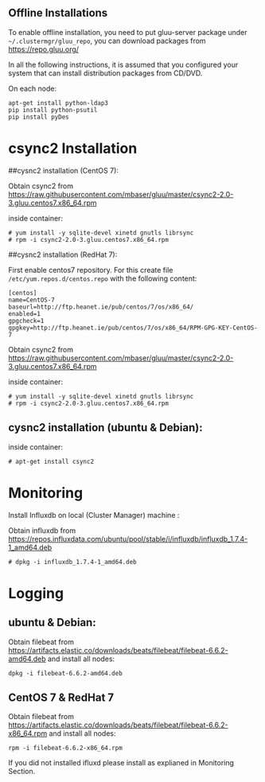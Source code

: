 Offline Installations
----------------------

To enable offline installation, you need to put gluu-server package under `~/.clustermgr/gluu_repo`, you can download packages from https://repo.gluu.org/

In all the following instructions, it is assumed that you configured your
system that can install distribution packages from CD/DVD.

On each node:
```
apt-get install python-ldap3
pip install python-psutil
pip install pyDes

```


# csync2 Installation

##cysnc2 installation (CentOS 7):


Obtain csync2 from https://raw.githubusercontent.com/mbaser/gluu/master/csync2-2.0-3.gluu.centos7.x86_64.rpm

inside container:

```
# yum install -y sqlite-devel xinetd gnutls librsync
# rpm -i csync2-2.0-3.gluu.centos7.x86_64.rpm 
```
##cysnc2 installation (RedHat 7):

First enable centos7 repository. For this create file `/etc/yum.repos.d/centos.repo`
with the following content:

```
[centos]
name=CentOS-7
baseurl=http://ftp.heanet.ie/pub/centos/7/os/x86_64/
enabled=1
gpgcheck=1
gpgkey=http://ftp.heanet.ie/pub/centos/7/os/x86_64/RPM-GPG-KEY-CentOS-7
```

Obtain csync2 from https://raw.githubusercontent.com/mbaser/gluu/master/csync2-2.0-3.gluu.centos7.x86_64.rpm

inside container:

```
# yum install -y sqlite-devel xinetd gnutls librsync
# rpm -i csync2-2.0-3.gluu.centos7.x86_64.rpm 
```


## cysnc2 installation (ubuntu & Debian):

inside container:

```
# apt-get install csync2
```

# Monitoring


Install Influxdb on local (Cluster Manager) machine :

Obtain influxdb from https://repos.influxdata.com/ubuntu/pool/stable/i/influxdb/influxdb_1.7.4-1_amd64.deb

```
# dpkg -i influxdb_1.7.4-1_amd64.deb
```


# Logging

## ubuntu & Debian:
Obtain filebeat from https://artifacts.elastic.co/downloads/beats/filebeat/filebeat-6.6.2-amd64.deb
and install all nodes:
  
```
dpkg -i filebeat-6.6.2-amd64.deb
```

## CentOS 7 & RedHat 7
Obtain filebeat from https://artifacts.elastic.co/downloads/beats/filebeat/filebeat-6.6.2-x86_64.rpm
and install all nodes:
  
```
rpm -i filebeat-6.6.2-x86_64.rpm
```

If you did not installed ifluxd please install as explianed in Monitoring Section.

